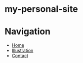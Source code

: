 # my-personal-site
# Navigation

- [Home](index.html)
- [Illustration](illustration.html)
- [Contact](contact.html)
